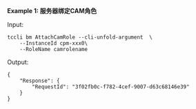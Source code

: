 **Example 1: 服务器绑定CAM角色**



Input: 

```
tccli bm AttachCamRole --cli-unfold-argument  \
    --InstanceId cpm-xxx0\
    --RoleName camrolename
```

Output: 
```
{
    "Response": {
        "RequestId": "3f02fb0c-f782-4cef-9007-d63c68146e39"
    }
}
```

